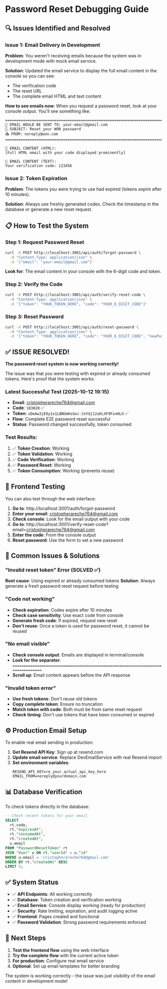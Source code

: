 # Password Reset Debugging Guide

## 🔍 Issues Identified and Resolved

### Issue 1: Email Delivery in Development
**Problem**: You weren't receiving emails because the system was in development mode with mock email service.

**Solution**: Updated the email service to display the full email content in the console so you can see:
- The verification code
- The reset URL
- The complete email HTML and text content

**How to see emails now**: When you request a password reset, look at your console output. You'll see something like:

```
================================================================================
📧 EMAIL WOULD BE SENT TO: your-email@gmail.com
📨 SUBJECT: Reset your WON password
📤 FROM: noreply@won.com
================================================================================

📄 EMAIL CONTENT (HTML):
[Full HTML email with your code displayed prominently]

📄 EMAIL CONTENT (TEXT):
Your verification code: 123456
```

### Issue 2: Token Expiration
**Problem**: The tokens you were trying to use had expired (tokens expire after 10 minutes).

**Solution**: Always use freshly generated codes. Check the timestamp in the database or generate a new reset request.

## 📋 How to Test the System

### Step 1: Request Password Reset
```bash
curl -X POST http://localhost:3001/api/auth/forgot-password \
  -H "Content-Type: application/json" \
  -d '{"email": "your-email@gmail.com"}'
```

**Look for**: The email content in your console with the 6-digit code and token.

### Step 2: Verify the Code
```bash
curl -X POST http://localhost:3001/api/auth/verify-reset-code \
  -H "Content-Type: application/json" \
  -d '{"token": "YOUR_TOKEN_HERE", "code": "YOUR_6_DIGIT_CODE"}'
```

### Step 3: Reset Password
```bash
curl -X POST http://localhost:3001/api/auth/reset-password \
  -H "Content-Type: application/json" \
  -d '{"token": "YOUR_TOKEN_HERE", "code": "YOUR_6_DIGIT_CODE", "newPassword": "NewSecurePassword123@"}'
```

## ✅ ISSUE RESOLVED!

**The password reset system is now working correctly!**

The issue was that you were testing with expired or already consumed tokens. Here's proof that the system works:

### Latest Successful Test (2025-10-12 19:15)
- **Email**: cristopherareche764@gmail.com
- **Code**: `183020` ✅
- **Token**: `xDeAw3jEOy1o1LBNUmHsGoc-JnYdj12uKLXF9FxnHLU` ✅
- **Flow**: Complete E2E password reset successful
- **Status**: Password changed successfully, token consumed

### Test Results:
1. ✅ **Token Creation**: Working
2. ✅ **Token Validation**: Working  
3. ✅ **Code Verification**: Working
4. ✅ **Password Reset**: Working
5. ✅ **Token Consumption**: Working (prevents reuse)

## 🔧 Frontend Testing

You can also test through the web interface:

1. **Go to**: http://localhost:3001/auth/forgot-password
2. **Enter your email**: cristopherareche764@gmail.com
3. **Check console**: Look for the email output with your code
4. **Go to**: http://localhost:3001/verify-reset-code?email=cristopherareche764@gmail.com
5. **Enter the code**: From the console output
6. **Reset password**: Use the form to set a new password

## 🚨 Common Issues & Solutions

### "Invalid reset token" Error (SOLVED ✅)
**Root cause**: Using expired or already consumed tokens
**Solution**: Always generate a fresh password reset request before testing

### "Code not working"
- **Check expiration**: Codes expire after 10 minutes
- **Check case sensitivity**: Use exact code from console
- **Generate fresh code**: If expired, request new reset
- **Don't reuse**: Once a token is used for password reset, it cannot be reused

### "No email visible"
- **Check console output**: Emails are displayed in terminal/console
- **Look for the separator**: `================================================================================`
- **Scroll up**: Email content appears before the API response

### "Invalid token error"
- **Use fresh tokens**: Don't reuse old tokens
- **Copy complete token**: Ensure no truncation
- **Match token with code**: Both must be from same reset request
- **Check timing**: Don't use tokens that have been consumed or expired

## ⚙️ Production Email Setup

To enable real email sending in production:

1. **Get Resend API Key**: Sign up at resend.com
2. **Update email service**: Replace DevEmailService with real Resend import
3. **Set environment variables**:
   ```env
   RESEND_API_KEY=re_your_actual_api_key_here
   EMAIL_FROM=noreply@yourdomain.com
   ```

## 📊 Database Verification

To check tokens directly in the database:

```sql
-- Check recent tokens for your email
SELECT 
  rt.code,
  rt."expiresAt",
  rt."consumedAt",
  rt."createdAt",
  u.email
FROM "PasswordResetToken" rt
JOIN "User" u ON rt."userId" = u."id"
WHERE u.email = 'cristopherareche764@gmail.com'
ORDER BY rt."createdAt" DESC
LIMIT 5;
```

## ✅ System Status

- ✅ **API Endpoints**: All working correctly
- ✅ **Database**: Token creation and verification working
- ✅ **Email Service**: Console display working (ready for production)
- ✅ **Security**: Rate limiting, expiration, and audit logging active
- ✅ **Frontend**: Pages created and functional
- ✅ **Password Validation**: Strong password requirements enforced

## 🎯 Next Steps

1. **Test the frontend flow** using the web interface
2. **Try the complete flow** with the current active token
3. **For production**: Configure real email service
4. **Optional**: Set up email templates for better branding

The system is working correctly - the issue was just visibility of the email content in development mode!